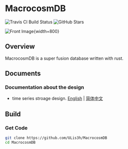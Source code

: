 # MacrocosmDB

<span style="display: inline-block;">
  <img src="https://app.travis-ci.com/ULis3h/MacrocosmDB.svg?branch=main" alt="Travis CI Build Status">
</span>

<span style="display: inline-block;">
  <img src="https://img.shields.io/github/stars/ULis3h/MacrocosmDB" alt="GitHub Stars">
</span>

![Front Image](doc/res/front.png){width=800}


## Overview
MacrocosmDB is a super fusion database written with rust.    
## Documents
### Documentation about the design
- time series stroage design. [English](doc/develop/ts_storage_engine.md) | [简体中文](doc/develop/ts_stroage_engine_zhCN.md)

## Build

### Get Code

```bash
git clone https://github.com/ULis3h/MacrocosmDB
cd MacrocosmDB
```

